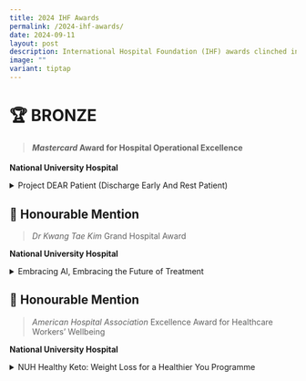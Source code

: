 ```yaml
---
title: 2024 IHF Awards
permalink: /2024-ihf-awards/
date: 2024-09-11
layout: post
description: International Hospital Foundation (IHF) awards clinched in 2024.
image: ""
variant: tiptap
---
```

<h1><strong>🏆 BRONZE</strong></h1>
<blockquote>
<h4><em>Mastercard</em> Award for Hospital Operational Excellence</h4>
</blockquote>
<p><strong>National University Hospital</strong>
</p>
<div data-type="detailGroup" class="isomer-accordion-group isomer-accordion isomer-accordion-white">
<details class="isomer-details">
<summary>Project DEAR Patient (Discharge Early And Rest Patient)</summary>
<div data-type="detailsContent" class="isomer-details-content">
<p>A 2021 NUH patient survey identified key areas for improvement in the
discharge medication process, specifically focusing on wait times, updates,
and collection procedures. In response, NUH assembled an inter-disciplinary
team to reimagine and enhance the patient experience.</p>
<p>The team implemented several innovative solutions, including a multi-lingual
educational video explaining the discharge process and pharmacy visits.
They also introduced tele-counselling services for discharge medications,
allowing patients to receive consultation before arriving at the pharmacy.
Additionally, a new Pick-&amp;-Go service was launched, enabling eligible
patients to collect their medications without waiting for in-person counselling.</p>
<p>These initiatives yielded remarkable results by end-2022, with significant
improvements across all measured metrics:</p>
<p>· Discharge medication wait time satisfaction increased by six percentage
points to 94%</p>
<p>· Medication wait time update satisfaction improved from 81% to 89%</p>
<p>· Discharge medication collection process satisfaction showed the most
substantial improvement, rising from 88% to 97%</p>
<p>This comprehensive approach to service enhancement demonstrates NUH's
commitment to patient-centric care and continuous process improvement.</p>
</div>
</details>
</div>
<p></p>
<h2><strong>🏅 Honourable Mention</strong></h2>
<blockquote>
<p><em>Dr Kwang Tae Kim </em>Grand Hospital Award</p>
</blockquote>
<p><strong>National University Hospital</strong>
</p>
<div data-type="detailGroup" class="isomer-accordion-group isomer-accordion isomer-accordion-white">
<details class="isomer-details">
<summary>Embracing AI, Embracing the Future of Treatment</summary>
<div data-type="detailsContent" class="isomer-details-content">
<p>In 2023, NUH became Singapore's first hospital to adopt RapidAI, an innovative
AI platform that revolutionised stroke care. The system analyses patients'
CT scans within minutes, rapidly identify proportion of the brain that
has been damaged and parts of the brain that can potentially be saved through
medical intervention, and automatically alerting doctors. This technology
empowers clinicians to make faster, more informed decisions, significantly
reducing brain damage risk and improving patient outcomes.</p>
<p>Building on NUH's track record of healthcare innovation, the hospital's
NUHS@Home programme has transformed patient care delivery since its pilot
in 2020. The scheme, which enables patients to receive hospital-level care
in the comfort of their homes, has proven so successful that it has been
adopted as a mainstream care model across Singapore's public healthcare
system. Adopting a digital approach, NUH incorporates the use of the NUHS
app to optimise patient journey for registrations and payments. The app
is used by 85% of patients, and it empowers patients to actively participate
in their health management including appointment booking, checking of test
results, and accessing general health advice.</p>
<p>Together, these initiatives showcase NUH's commitment to leveraging technology
for better patient care.</p>
</div>
</details>
</div>
<p></p>
<h2><strong>🏅 Honourable Mention</strong></h2>
<blockquote>
<p><em>American Hospital Association </em>Excellence Award for Healthcare
Workers’ Wellbeing</p>
</blockquote>
<p><strong>National University Hospital</strong>
</p>
<div data-type="detailGroup" class="isomer-accordion-group isomer-accordion isomer-accordion-white">
<details class="isomer-details">
<summary>NUH Healthy Keto: Weight Loss for a Healthier You Programme</summary>
<div data-type="detailsContent" class="isomer-details-content">
<p>NUH's Chief Dietitian, Dr Lim Su Lin, pioneered an innovative healthy
keto weight loss programme tailored for overweight staff and patients.
This scientifically-designed programme enables safe weight loss while maintaining
healthy cholesterol levels, addressing the unique challenges faced by individuals
with health concerns and sedentary lifestyles, particularly those working
long hours.</p>
<p>The comprehensive six-month programme integrates cutting-edge technology
with personalised support, featuring digital health coaching, targeted
workshops, and continuous guidance from NUH dietitians through a dedicated
mobile application. This tech-enabled approach ensures participants receive
consistent support and monitoring throughout their weight loss journey.</p>
<p>The programme's effectiveness is demonstrated through impressive outcomes:
participants achieved an average weight loss of 7.8 kilograms over six
months. Beyond weight reduction, many participants experienced significant
improvements in their health markers, including better management of diabetes
and blood pressure, showcasing the programme's holistic impact on overall
health.</p>
</div>
</details>
</div>
<p></p>